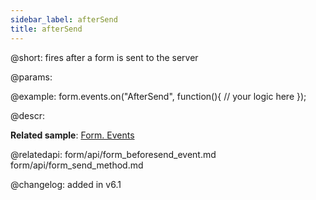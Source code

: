 ```yaml
---
sidebar_label: afterSend
title: afterSend
---          
```


@short: fires after a form is sent to the server
	
@params:



@example:
form.events.on("AfterSend", function(){
   // your logic here
});

@descr:

**Related sample**: [Form. Events](https://snippet.dhtmlx.com/vyipsaoa)

@relatedapi: 
form/api/form_beforesend_event.md
form/api/form_send_method.md
	
@changelog: added in v6.1